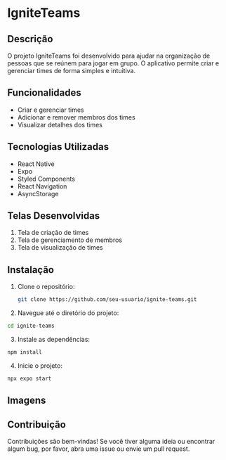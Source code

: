 # IgniteTeams

## Descrição

O projeto IgniteTeams foi desenvolvido para ajudar na organização de pessoas que se reúnem para jogar em grupo. O aplicativo permite criar e gerenciar times de forma simples e intuitiva.

## Funcionalidades

- Criar e gerenciar times
- Adicionar e remover membros dos times
- Visualizar detalhes dos times

## Tecnologias Utilizadas

- React Native
- Expo
- Styled Components
- React Navigation
- AsyncStorage

## Telas Desenvolvidas

1. Tela de criação de times
2. Tela de gerenciamento de membros
3. Tela de visualização de times

## Instalação


1. Clone o repositório:

   ```sh
   git clone https://github.com/seu-usuario/ignite-teams.git
   ```

  2. Navegue até o diretório do projeto:
```sh
cd ignite-teams
```

  3. Instale as dependências:
```sh
npm install
```

  4. Inicie o projeto:
```sh
npx expo start
``` 

## Imagens




##  Contribuição
Contribuições são bem-vindas! Se você tiver alguma ideia ou encontrar algum bug, por favor, abra uma issue ou envie um pull request.
